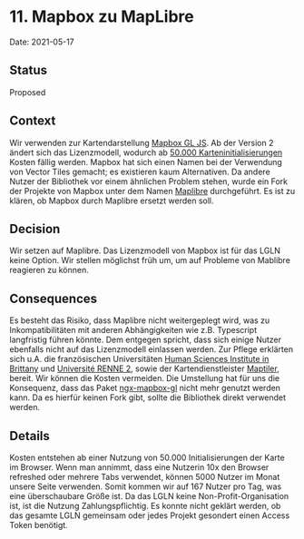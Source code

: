 # 11. Mapbox zu MapLibre

Date: 2021-05-17

## Status

Proposed

## Context

Wir verwenden zur Kartendarstellung [Mapbox GL JS](https://www.mapbox.com/mapbox-gljs). Ab der Version 2 ändert sich das Lizenzmodell, wodurch ab [50.000 Karteninitialisierungen](https://www.mapbox.com/pricing/) Kosten fällig werden. 
Mapbox hat sich einen Namen bei der Verwendung von Vector Tiles gemacht; es existieren kaum Alternativen. Da andere Nutzer der Bibliothek vor einem ähnlichen Problem stehen, wurde ein Fork der Projekte von Mapbox unter dem Namen [Maplibre](https://github.com/maplibre) durchgeführt. 
Es ist zu klären, ob Mapbox durch Maplibre ersetzt werden soll. 

## Decision

Wir setzen auf Maplibre. Das Lizenzmodell von Mapbox ist für das LGLN keine Option. Wir stellen möglichst früh um, um auf Probleme von Mablibre reagieren zu können.

## Consequences

Es besteht das Risiko, dass Maplibre nicht weitergeplegt wird, was zu Inkompatibilitäten mit anderen Abhängigkeiten wie z.B. Typescript langfristig führen könnte. Dem entgegen spricht, dass sich einige Nutzer ebenfalls nicht auf das Lizenzmodell einlassen werden. Zur Pflege erklärten sich u.A. die französischen Universitäten [Human Sciences Institute in Brittany](https://www.mshb.fr/human-sciences-institute-brittany) und [Université RENNE 2](https://international.univ-rennes2.fr/), sowie der Kartendienstleister [Maptiler](https://www.maptiler.com/), bereit.
Wir können die Kosten vermeiden.
Die Umstellung hat für uns die Konsequenz, dass das Paket [ngx-mapbox-gl](https://www.npmjs.com/package/ngx-mapbox-gl) nicht mehr genutzt werden kann. Da es hierfür keinen Fork gibt, sollte die Bibliothek direkt verwendet werden.

## Details

Kosten entstehen ab einer Nutzung von 50.000 Initialisierungen der Karte im Browser. Wenn man annimmt, dass eine Nutzerin 10x den Browser refreshed oder mehrere Tabs verwendet, können 5000 Nutzer im Monat unsere Seite verwenden. Somit kommen wir auf 167 Nutzer pro Tag, was eine überschaubare Größe ist. 
Da das LGLN keine Non-Profit-Organisation ist, ist die Nutzung Zahlungspflichtig. Es konnte nicht geklärt werden, ob das gesamte LGLN gemeinsam oder jedes Projekt gesondert einen Access Token benötigt.
